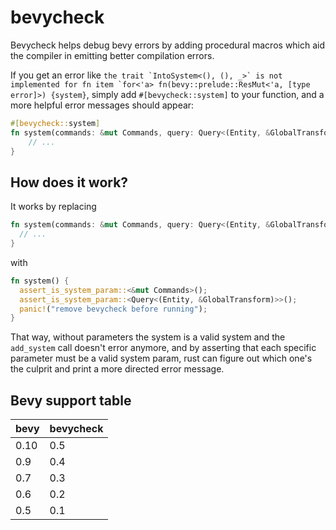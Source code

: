 # bevycheck

Bevycheck helps debug bevy errors by adding procedural macros which aid the compiler in emitting better compilation errors.

If you get an error like ``the trait `IntoSystem<(), (), _>` is not implemented for fn item `for<'a> fn(bevy::prelude::ResMut<'a, [type error]>) {system}``, simply add `#[bevycheck::system]` to your function, and a more helpful error messages should appear:


```rust
#[bevycheck::system]
fn system(commands: &mut Commands, query: Query<(Entity, &GlobalTransform)>) {
    // ...
}
```

## How does it work?

It works by replacing
```rust
fn system(commands: &mut Commands, query: Query<(Entity, &GlobalTransform)>) {
  // ...
}
```
with
```rust
fn system() {
  assert_is_system_param::<&mut Commands>();
  assert_is_system_param::<Query<(Entity, &GlobalTransform)>>();
  panic!("remove bevycheck before running");
}
```
That way, without parameters the system is a valid system and the `add_system` call doesn't error anymore, and by asserting that each specific parameter must be a valid system param,
rust can figure out which one's the culprit and print a more directed error message.


## Bevy support table

|bevy|bevycheck|
|---|---|
|0.10|0.5|
|0.9|0.4|
|0.7|0.3|
|0.6|0.2|
|0.5|0.1|
